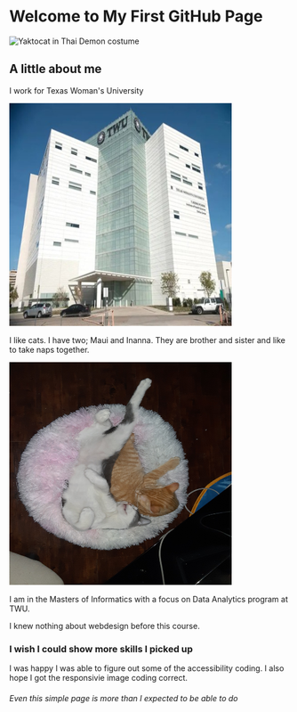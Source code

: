 <!DOCTYPE html>
<html lang="eng-US" dir="ltr" >
<head>
<meta charset="UTF-8">
  <link rel="CSSpalette" href="CSSpalette.c">
</head>
</html>

<h1> Welcome to My First GitHub Page </h1>

<div role="img" aria-label="Yaktocat">
  <img src="https://octodex.github.com/images/yaktocat.png"
  src= https://octodex.github.com/images/yaktocat.png 2x, 
        https://octodex.github.com/images/yaktocat.png 3x,
        https://octodex.github.com/images/yaktocat.png 4x, 
        alt="Yaktocat in Thai Demon costume"
    width="600" height="600">
  </div>

  <h2> A little about me </h2>
  
<p> I work for Texas Woman's University </p> 

<div role="img" aria-label="TWU Dallas Campus">
  <img src="https://github.com/Meowzart13/TWU/blob/gh-pages/download.png"
  src= https://github.com/Meowzart13/TWU/blob/gh-pages/download.png 2x, 
       https://github.com/Meowzart13/TWU/blob/gh-pages/download.png 3x,
       https://github.com/Meowzart13/TWU/blob/gh-pages/download.png  4x, 
        alt="TWU Dallas Campus"
    width="400" height="400">
  </div>
  
  
<p> I like cats. I have two; Maui and Inanna. They are brother and sister and like to take naps together. </p> 

<div role="img" aria-label="Maui and Inanna sleeping in cat bed">
  <img src="https://github.com/Meowzart13/TWU/blob/gh-pages/20201212_205447.jpg"
       src= https://github.com/Meowzart13/TWU/blob/gh-pages/20201212_205447.jpg 2x, 
            https://github.com/Meowzart13/TWU/blob/gh-pages/20201212_205447.jpg 3x,
            https://github.com/Meowzart13/TWU/blob/gh-pages/20201212_205447.jpg 4x, 
        alt="Maui and Inanna sleeping in cat bed"
    width="400" height="400">
  </div>
  


<p> I am in the Masters of Informatics with a focus on Data Analytics program at TWU. </p> 

<p> I knew nothing about webdesign before this course. </p> 

<h3> I wish I could show more skills I picked up </h3>

<p> I was happy I was able to figure out some of the accessibility coding. I also hope I got the responsivie image coding correct. </p> 

<h6> Even this simple page is more than I expected to be able to do </h6>

